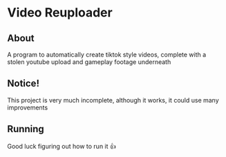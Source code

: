 # Video Reuploader

## About
A program to automatically create tiktok style videos, complete with a stolen youtube upload and gameplay footage underneath

## Notice!
This project is very much incomplete, although it works, it could use many improvements

## Running
Good luck figuring out how to run it 👍
